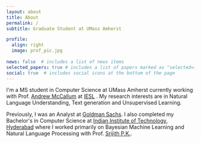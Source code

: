 ```yaml
---
layout: about
title: About
permalink: /
subtitle: Graduate Student at UMass Amherst

profile:
  align: right
  image: prof_pic.jpg
  
news: false  # includes a list of news items
selected_papers: true # includes a list of papers marked as "selected={true}"
social: true  # includes social icons at the bottom of the page
---
```


I'm a MS student in Computer Science at UMass Amherst currently working with Prof. [Andrew McCallum](https://people.cs.umass.edu/~mccallum/) at [IESL](http://www.iesl.cs.umass.edu/) . My research interests are in Natural Language Understanding, Text generation and Unsupervised Learning.

Previously, I was an Analyst at [Goldman Sachs](https://www.goldmansachs.com/). I also completed my Bachelor's in Computer Science at [Indian Institute of Technology, Hyderabad](https://iith.ac.in/) where I worked primarily on Bayesian Machine Learning and Natural Language Processing with Prof. [Srijith P.K.](https://sites.google.com/site/pksrijith/home). 